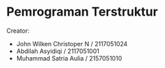 # Pemrograman Terstruktur
Creator:
- John Wilken Christoper N / 2117051024
- Abdilah Asyidiqi / 2117051001
- Muhammad Satria Aulia / 2157051010
